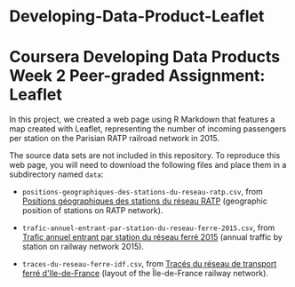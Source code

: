 # Developing-Data-Product-Leaflet
# Coursera Developing Data Products Week 2 Peer-graded Assignment: Leaflet

In this project, we created a web page using R Markdown that features a map created with Leaflet, representing the number of incoming passengers per station on the Parisian RATP railroad network in 2015.


The source data sets are not included in this repository. To reproduce this web page, you will need to download the following files and place them in a subdirectory named `data`:

- `positions-geographiques-des-stations-du-reseau-ratp.csv`, from [Positions géographiques des stations du réseau RATP](https://data.ratp.fr/explore/dataset/positions-geographiques-des-stations-du-reseau-ratp/information/) (geographic position of stations on RATP network).

- `trafic-annuel-entrant-par-station-du-reseau-ferre-2015.csv`, from [Trafic annuel entrant par station du réseau ferré 2015](https://data.ratp.fr/explore/dataset/trafic-annuel-entrant-par-station-du-reseau-ferre-2015/export/) (annual traffic by station on railway network 2015).

- `traces-du-reseau-ferre-idf.csv`, from [Tracés du réseau de transport ferré d'Ile-de-France](https://opendata.stif.info/explore/dataset/traces-du-reseau-ferre-idf/) (layout of the Île-de-France railway network).
